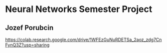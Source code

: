 # Neural Networks Semester Project
## Jozef Porubcin
https://colab.research.google.com/drive/1WFEzGuNuRDETSa_2aoz_zdg7CnFynQ3Z?usp=sharing
